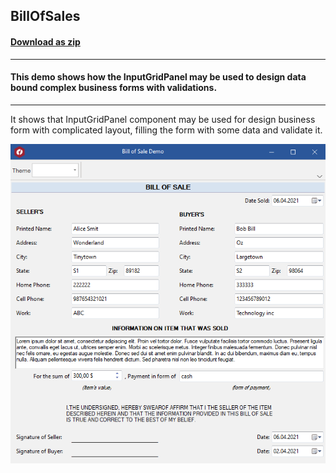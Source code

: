 ## BillOfSales
#### [Download as zip](https://grapecity.github.io/DownGit/#/home?url=https://github.com/GrapeCity/ComponentOne-WinForms-Samples/tree/master/NetFramework\InputPanel\CS\BillOfSale)
____
#### This demo shows how the InputGridPanel may be used to design data bound complex business forms with validations.
____
It shows that InputGridPanel component may be used for design business form with complicated layout, filling the form with some data and validate it.

![screenshot](screenshot.png)
